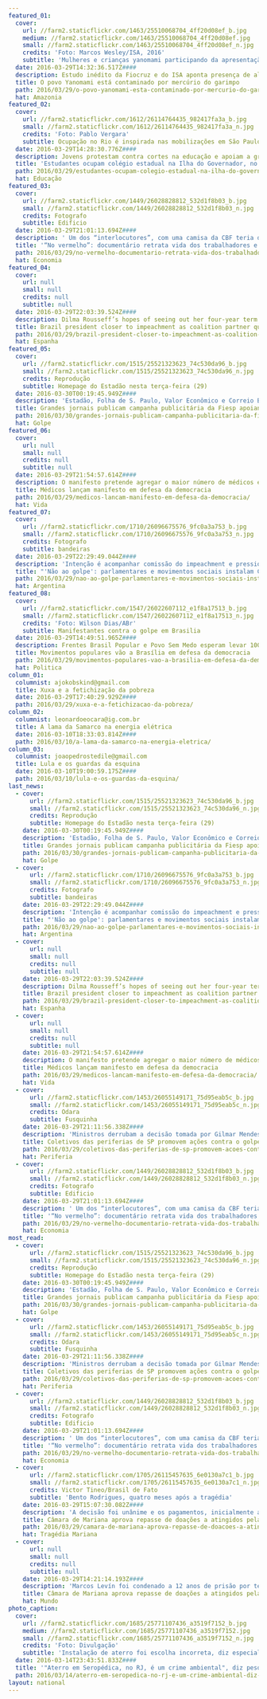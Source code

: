 ```yaml
---
featured_01:
  cover:
    url: //farm2.staticflickr.com/1463/25510068704_4ff20d08ef_b.jpg
    medium: //farm2.staticflickr.com/1463/25510068704_4ff20d08ef.jpg
    small: //farm2.staticflickr.com/1463/25510068704_4ff20d08ef_n.jpg
    credits: 'Foto: Marcos Wesley/ISA, 2016'
    subtitle: 'Mulheres e crianças yanomami participando da apresentação dos resultados do estudo sobre contaminação por mercúrio de garimpo. Terra Indígena Yanomami, região do Papiú. '
  date: 2016-03-29T14:32:36.517Z####
  description: Estudo inédito da Fiocruz e do ISA aponta presença de altos níveis de mercúrio em habitantes da Terra Indígena Yanomami
  title: O povo Yanomami está contaminado por mercúrio do garimpo
  path: 2016/03/29/o-povo-yanomami-esta-contaminado-por-mercurio-do-garimpo/
  hat: Amazonia
featured_02:
  cover:
    url: //farm2.staticflickr.com/1612/26114764435_982417fa3a_b.jpg
    small: //farm2.staticflickr.com/1612/26114764435_982417fa3a_n.jpg
    credits: 'Foto: Pablo Vergara'
    subtitle: Ocupação no Rio é inspirada nas mobilizações em São Paulo
  date: 2016-03-29T14:28:30.776Z####
  description: Jovens protestam contra cortes na educação e apoiam a greve de professores estaduais
  title: 'Estudantes ocupam colégio estadual na Ilha do Governador, no Rio'
  path: 2016/03/29/estudantes-ocupam-colegio-estadual-na-ilha-do-governador-no-rio/
  hat: Educação
featured_03:
  cover:
    url: //farm2.staticflickr.com/1449/26028828812_532d1f8b03_b.jpg
    small: //farm2.staticflickr.com/1449/26028828812_532d1f8b03_n.jpg
    credits: Fotografo
    subtitle: Edificio
  date: 2016-03-29T21:01:13.694Z####
  description: ' Um dos “interlocutores”, com uma camisa da CBF teria dito: “Mas não entendo como você pode ser contra o impeachment e n'
  title: '“No vermelho”: documentário retrata vida dos trabalhadores e artistas de sinal'
  path: 2016/03/29/no-vermelho-documentario-retrata-vida-dos-trabalhadores-e-artistas-de-sinal/
  hat: Economia
featured_04:
  cover:
    url: null
    small: null
    credits: null
    subtitle: null
  date: 2016-03-29T22:03:39.524Z####
  description: Dilma Rousseff’s hopes of seeing out her four-year term took a major hit when the PMDB voted to leave the governing alli
  title: Brazil president closer to impeachment as coalition partner quits
  path: 2016/03/29/brazil-president-closer-to-impeachment-as-coalition-partner-quits/
  hat: Espanha
featured_05:
  cover:
    url: //farm2.staticflickr.com/1515/25521323623_74c530da96_b.jpg
    small: //farm2.staticflickr.com/1515/25521323623_74c530da96_n.jpg
    credits: Reprodução
    subtitle: Homepage do Estadão nesta terça-feira (29)
  date: 2016-03-30T00:19:45.949Z####
  description: 'Estadão, Folha de S. Paulo, Valor Econômico e Correio Braziliense estão entre os diários que publicaram anúncios da enti'
  title: Grandes jornais publicam campanha publicitária da Fiesp apoiando o impeachment
  path: 2016/03/30/grandes-jornais-publicam-campanha-publicitaria-da-fiesp-apoiando-o-impeachment/
  hat: Golpe
featured_06:
  cover:
    url: null
    small: null
    credits: null
    subtitle: null
  date: 2016-03-29T21:54:57.614Z####
  description: O manifesto pretende agregar o maior número de médicos e médicas que lutam em defesa da democracia
  title: Médicos lançam manifesto em defesa da democracia
  path: 2016/03/29/medicos-lancam-manifesto-em-defesa-da-democracia/
  hat: Vida
featured_07:
  cover:
    url: //farm2.staticflickr.com/1710/26096675576_9fc0a3a753_b.jpg
    small: //farm2.staticflickr.com/1710/26096675576_9fc0a3a753_n.jpg
    credits: Fotografo
    subtitle: bandeiras
  date: 2016-03-29T22:29:49.044Z####
  description: 'Intenção é acompanhar comissão do impeachment e pressionar contra quebra de princípios constitucionais, tanto por meio d'
  title: "'Não ao golpe': parlamentares e movimentos sociais instalam Comitê Pró-Democracia"
  path: 2016/03/29/nao-ao-golpe-parlamentares-e-movimentos-sociais-instalam-comite-pro-democracia/
  hat: Argentina
featured_08:
  cover:
    url: //farm2.staticflickr.com/1547/26022607112_e1f8a17513_b.jpg
    small: //farm2.staticflickr.com/1547/26022607112_e1f8a17513_n.jpg
    credits: 'Foto: Wilson Dias/ABr'
    subtitle: Manifestantes contra o golpe em Brasilia
  date: 2016-03-29T14:49:51.965Z####
  description: Frentes Brasil Popular e Povo Sem Medo esperam levar 100 mil pessoas ao protesto marcado para o dia 31
  title: Movimentos populares vão a Brasília em defesa da democracia
  path: 2016/03/29/movimentos-populares-vao-a-brasilia-em-defesa-da-democracia/
  hat: Politica
column_01:
  columnist: ajokobskind@gmail.com
  title: Xuxa e a fetichização da pobreza
  date: 2016-03-29T17:40:29.929Z####
  path: 2016/03/29/xuxa-e-a-fetichizacao-da-pobreza/
column_02:
  columnist: leonardoeocara@ig.com.br
  title: A lama da Samarco na energia elétrica
  date: 2016-03-10T18:33:03.814Z####
  path: 2016/03/10/a-lama-da-samarco-na-energia-eletrica/
column_03:
  columnist: joaopedrostedile@gmail.com
  title: Lula e os guardas da esquina
  date: 2016-03-10T19:00:59.175Z####
  path: 2016/03/10/lula-e-os-guardas-da-esquina/
last_news:
  - cover:
      url: //farm2.staticflickr.com/1515/25521323623_74c530da96_b.jpg
      small: //farm2.staticflickr.com/1515/25521323623_74c530da96_n.jpg
      credits: Reprodução
      subtitle: Homepage do Estadão nesta terça-feira (29)
    date: 2016-03-30T00:19:45.949Z####
    description: 'Estadão, Folha de S. Paulo, Valor Econômico e Correio Braziliense estão entre os diários que publicaram anúncios da enti'
    title: Grandes jornais publicam campanha publicitária da Fiesp apoiando o impeachment
    path: 2016/03/30/grandes-jornais-publicam-campanha-publicitaria-da-fiesp-apoiando-o-impeachment/
    hat: Golpe
  - cover:
      url: //farm2.staticflickr.com/1710/26096675576_9fc0a3a753_b.jpg
      small: //farm2.staticflickr.com/1710/26096675576_9fc0a3a753_n.jpg
      credits: Fotografo
      subtitle: bandeiras
    date: 2016-03-29T22:29:49.044Z####
    description: 'Intenção é acompanhar comissão do impeachment e pressionar contra quebra de princípios constitucionais, tanto por meio d'
    title: "'Não ao golpe': parlamentares e movimentos sociais instalam Comitê Pró-Democracia"
    path: 2016/03/29/nao-ao-golpe-parlamentares-e-movimentos-sociais-instalam-comite-pro-democracia/
    hat: Argentina
  - cover:
      url: null
      small: null
      credits: null
      subtitle: null
    date: 2016-03-29T22:03:39.524Z####
    description: Dilma Rousseff’s hopes of seeing out her four-year term took a major hit when the PMDB voted to leave the governing alli
    title: Brazil president closer to impeachment as coalition partner quits
    path: 2016/03/29/brazil-president-closer-to-impeachment-as-coalition-partner-quits/
    hat: Espanha
  - cover:
      url: null
      small: null
      credits: null
      subtitle: null
    date: 2016-03-29T21:54:57.614Z####
    description: O manifesto pretende agregar o maior número de médicos e médicas que lutam em defesa da democracia
    title: Médicos lançam manifesto em defesa da democracia
    path: 2016/03/29/medicos-lancam-manifesto-em-defesa-da-democracia/
    hat: Vida
  - cover:
      url: //farm2.staticflickr.com/1453/26055149171_75d95eab5c_b.jpg
      small: //farm2.staticflickr.com/1453/26055149171_75d95eab5c_n.jpg
      credits: Odara
      subtitle: Fusquinha
    date: 2016-03-29T21:11:56.338Z####
    description: 'Ministros derrubam a decisão tomada por Gilmar Mendes em 2008 e processo contra ex-ministro segue nas Varas Federais do '
    title: Coletivos das periferias de SP promovem ações contra o golpe
    path: 2016/03/29/coletivos-das-periferias-de-sp-promovem-acoes-contra-o-golpe/
    hat: Periferia
  - cover:
      url: //farm2.staticflickr.com/1449/26028828812_532d1f8b03_b.jpg
      small: //farm2.staticflickr.com/1449/26028828812_532d1f8b03_n.jpg
      credits: Fotografo
      subtitle: Edificio
    date: 2016-03-29T21:01:13.694Z####
    description: ' Um dos “interlocutores”, com uma camisa da CBF teria dito: “Mas não entendo como você pode ser contra o impeachment e n'
    title: '“No vermelho”: documentário retrata vida dos trabalhadores e artistas de sinal'
    path: 2016/03/29/no-vermelho-documentario-retrata-vida-dos-trabalhadores-e-artistas-de-sinal/
    hat: Economia
most_read:
  - cover:
      url: //farm2.staticflickr.com/1515/25521323623_74c530da96_b.jpg
      small: //farm2.staticflickr.com/1515/25521323623_74c530da96_n.jpg
      credits: Reprodução
      subtitle: Homepage do Estadão nesta terça-feira (29)
    date: 2016-03-30T00:19:45.949Z####
    description: 'Estadão, Folha de S. Paulo, Valor Econômico e Correio Braziliense estão entre os diários que publicaram anúncios da enti'
    title: Grandes jornais publicam campanha publicitária da Fiesp apoiando o impeachment
    path: 2016/03/30/grandes-jornais-publicam-campanha-publicitaria-da-fiesp-apoiando-o-impeachment/
    hat: Golpe
  - cover:
      url: //farm2.staticflickr.com/1453/26055149171_75d95eab5c_b.jpg
      small: //farm2.staticflickr.com/1453/26055149171_75d95eab5c_n.jpg
      credits: Odara
      subtitle: Fusquinha
    date: 2016-03-29T21:11:56.338Z####
    description: 'Ministros derrubam a decisão tomada por Gilmar Mendes em 2008 e processo contra ex-ministro segue nas Varas Federais do '
    title: Coletivos das periferias de SP promovem ações contra o golpe
    path: 2016/03/29/coletivos-das-periferias-de-sp-promovem-acoes-contra-o-golpe/
    hat: Periferia
  - cover:
      url: //farm2.staticflickr.com/1449/26028828812_532d1f8b03_b.jpg
      small: //farm2.staticflickr.com/1449/26028828812_532d1f8b03_n.jpg
      credits: Fotografo
      subtitle: Edificio
    date: 2016-03-29T21:01:13.694Z####
    description: ' Um dos “interlocutores”, com uma camisa da CBF teria dito: “Mas não entendo como você pode ser contra o impeachment e n'
    title: '“No vermelho”: documentário retrata vida dos trabalhadores e artistas de sinal'
    path: 2016/03/29/no-vermelho-documentario-retrata-vida-dos-trabalhadores-e-artistas-de-sinal/
    hat: Economia
  - cover:
      url: //farm2.staticflickr.com/1705/26115457635_6e0130a7c1_b.jpg
      small: //farm2.staticflickr.com/1705/26115457635_6e0130a7c1_n.jpg
      credits: Victor Tineo/Brasil de Fato
      subtitle: 'Bento Rodrigues, quatro meses após a tragédia'
    date: 2016-03-29T15:07:30.082Z####
    description: 'A decisão foi unânime e os pagamentos, inicialmente agendados para o dia 23 deste mês, poderão ser feitos aos atingidos'
    title: Câmara de Mariana aprova repasse de doações a atingidos pela barragem da Samarco
    path: 2016/03/29/camara-de-mariana-aprova-repasse-de-doacoes-a-atingidos-pela-barragem-da-samarco/
    hat: Tragédia Mariana
  - cover:
      url: null
      small: null
      credits: null
      subtitle: null
    date: 2016-03-29T14:21:14.193Z####
    description: 'Marcos Levín foi condenado a 12 anos de prisão por ter participado, em 1977, do sequestro e tortura de um sindicalista q'
    title: Câmara de Mariana aprova repasse de doações a atingidos pela barragem da Samarco
    hat: Mundo
photo_caption:
  cover:
    url: //farm2.staticflickr.com/1685/25771107436_a3519f7152_b.jpg
    medium: //farm2.staticflickr.com/1685/25771107436_a3519f7152.jpg
    small: //farm2.staticflickr.com/1685/25771107436_a3519f7152_n.jpg
    credits: 'Foto: Divulgação'
    subtitle: 'Instalação de aterro foi escolha incorreta, diz especialista'
  date: 2016-03-14T23:43:51.833Z####
  title: '"Aterro em Seropédica, no RJ, é um crime ambiental", diz pesquisadora'
  path: 2016/03/14/aterro-em-seropedica-no-rj-e-um-crime-ambiental-diz-pesquisadora/
layout: national
---
```

